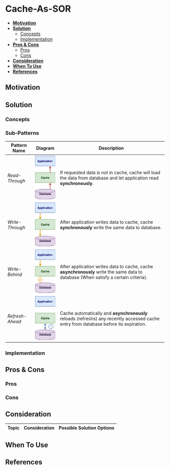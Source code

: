 # Cache-As-SOR

- [**Motivation**](#motivation)
- [**Solution**](#solution)
   - [Concepts](#concepts)
   - [Implementation](#implementation)
- [**Pros & Cons**](#pros--cons)
   - [Pros](#pros)
   - [Cons](#cons)
- [**Consideration**](#consideration)
- [**When To Use**](#when-to-use)
- [**References**](#references)

## Motivation

## Solution
### Concepts
### Sub-Patterns
| Pattern Name | Diagram | Description | 
|----|----|----|
| *Read-Through* | ![](../../diagrams/png/read_through_small.png) | If requested data is not in cache, cache will load the data from database and let application read **synchronously**. |
| *Write-Through* | ![](../../diagrams/png/write_through_small.png) | After application writes data to cache, cache **synchronously** write the same data to database. |
| *Write-Behind* | ![](../../diagrams/png/write_behind_small.png) | After application writes data to cache, cache **asynchronously** write the same data to database (When satisfy a certain criteria). |
| *Refresh-Ahead* | ![](../../diagrams/png/refresh_ahead_small.png) | Cache automatically and **asynchronously** reloads (refreshs) any recently accessed cache entry from database before its expiration. |

### Implementation

## Pros & Cons
### Pros
### Cons

## Consideration
| Topic | Consideration | Possible Solution Options |
|----|-----|-----|

## When To Use

## References
